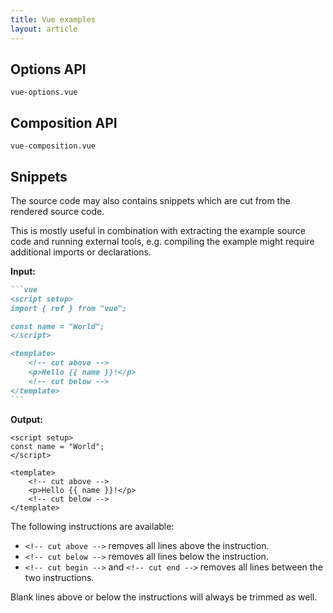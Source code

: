 ```yaml
---
title: Vue examples
layout: article
---
```


## Options API

```import
vue-options.vue
```

## Composition API

```import
vue-composition.vue
```

## Snippets

The source code may also contains snippets which are cut from the rendered source code.

This is mostly useful in combination with extracting the example source code and running external tools, e.g. compiling the example might require additional imports or declarations.

**Input:**

````md
```vue
<script setup>
import { ref } from "vue";

const name = "World";
</script>

<template>
    <!-- cut above -->
    <p>Hello {{ name }}!</p>
    <!-- cut below -->
</template>
```
````

**Output:**

```vue
<script setup>
const name = "World";
</script>

<template>
    <!-- cut above -->
    <p>Hello {{ name }}!</p>
    <!-- cut below -->
</template>
```

The following instructions are available:

- `<!-- cut above -->` removes all lines above the instruction.
- `<!-- cut below -->` removes all lines below the instruction.
- `<!-- cut begin -->` and `<!-- cut end -->` removes all lines between the two instructions.

Blank lines above or below the instructions will always be trimmed as well.
